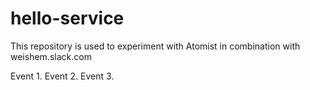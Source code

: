 # hello-service

This repository is used to experiment with Atomist in combination with weishem.slack.com

Event 1.
Event 2.
Event 3.
